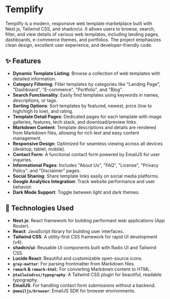 # Templify

Templify is a modern, responsive web template marketplace built with Next.js, Tailwind CSS, and shadcn/ui. It allows users to browse, search, filter, and view details of various web templates, including landing pages, dashboards, e-commerce themes, and portfolios. The project emphasizes clean design, excellent user experience, and developer-friendly code.

## ✨ Features

*   **Dynamic Template Listing**: Browse a collection of web templates with detailed information.
*   **Category Filtering**: Filter templates by categories like "Landing Page", "Dashboard", "E-commerce", "Portfolio", and "Blog".
*   **Search Functionality**: Easily find templates using keywords in names, descriptions, or tags.
*   **Sorting Options**: Sort templates by featured, newest, price (low to high/high to low), and rating.
*   **Template Detail Pages**: Dedicated pages for each template with image galleries, features, tech stack, and download/preview links.
*   **Markdown Content**: Template descriptions and details are rendered from Markdown files, allowing for rich text and easy content management.
*   **Responsive Design**: Optimized for seamless viewing across all devices (desktop, tablet, mobile).
*   **Contact Form**: A functional contact form powered by EmailJS for user inquiries.
*   **Informational Pages**: Includes "About Us", "FAQ", "License", "Privacy Policy", and "Disclaimer" pages.
*   **Social Sharing**: Share template links easily on social media platforms.
*   **Google Analytics Integration**: Track website performance and user behavior.
*   **Dark Mode Support**: Toggle between light and dark themes.

## 🚀 Technologies Used

*   **Next.js**: React framework for building performant web applications (App Router).
*   **React**: JavaScript library for building user interfaces.
*   **Tailwind CSS**: A utility-first CSS framework for rapid UI development (v4).
*   **shadcn/ui**: Reusable UI components built with Radix UI and Tailwind CSS.
*   **Lucide React**: Beautiful and customizable open-source icons.
*   **`gray-matter`**: For parsing frontmatter from Markdown files.
*   **`remark` & `remark-html`**: For converting Markdown content to HTML.
*   **`@tailwindcss/typography`**: A Tailwind CSS plugin for beautiful, readable typography.
*   **EmailJS**: For handling contact form submissions without a backend.
*   **`@emailjs/browser`**: EmailJS SDK for browser environments.
